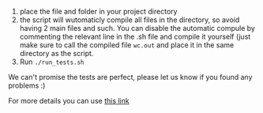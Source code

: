 1. place the file and folder in your project directory
1. the script will wutomaticly compile all files in the directory, so avoid having 2 main files and such. You can disable the automatic compule by commenting the relevant line in the .sh file and compile it yourself (just make sure to call the compiled file ```wc.out``` and place it in the same directory as the script.
1. Run ```./run_tests.sh```

We can't promise the tests are perfect, please let us know if you found any problems :)

For more details you can use [this link](https://www.youtube.com/watch?v=dQw4w9WgXcQ)
